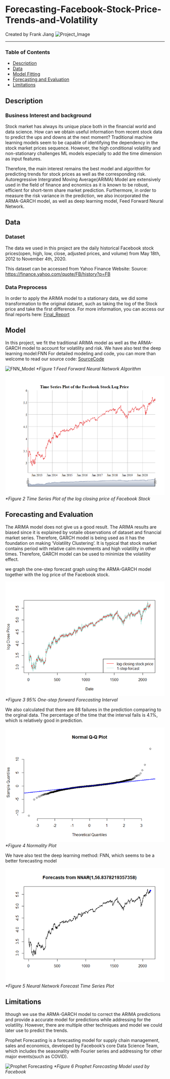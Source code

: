 # Forecasting-Facebook-Stock-Price-Trends-and-Volatility
Created by Frank Jiang
![Project_Image](https://www.marketplace.org/wp-content/uploads/2019/09/stock-market-thumb.jpg)

---
### Table of Contents
   - [Description](#Description)
   - [Data](#Data)
   - [Model Fitting](#Model)
   - [Forecasting and Evaluation](#Forecasting_Evaluation)
   - [Limitations](#Limitations)
## Description
 
### Business Interest and background
Stock market has always its unique place both in the financial world and data science. How can we obtain useful information from recent stock data to predict the ups and downs at the next moment? Traditional machine learning models seem to be capable of identifying the dependency in the stock market prices sequence. However, the high conditional volatility and non-stationary challenges ML models especially to add the time dimension as input features.

Therefore, the main interest remains the best model and algorithm for predicting trends for stock prices as well as the corresponding risk. Autoregressive Intergrated Moving Average(ARIMA) Model are extensively used in the field of finance and ecnomics as it is known to be robust, efficient for short-term share market prediction. Furthermore, in order to measure the risk variance in the prediction, we also incorporated the ARMA-GARCH model, as well as deep learning model, Feed Forward Neural Network.

## Data
### Dataset 
The data we used in this project are the daily historical Facebook stock prices(open, high, low, close, adjusted prices, and volume) from May 18th, 2012 to November 4th, 2020.

This dataset can be accessed from Yahoo Finance Website:
Source: https://finance.yahoo.com/quote/FB/history?p=FB

### Data Preprocess
In order to apply the ARIMA model to a stationary data, we did some transformation to the original dataset, such as taking the log of the Stock price and take the first difference. 
For more information, you can access our final reports here: [Final_Report](Trends%20and%20Volaitility%20Analysis.md)

## Model
In this project, we fit the traditional ARIMA model as well as the ARMA-GARCH model to account for volatility and risk. We have also test the deep learning model:FNN
For detailed modeling and code, you can more than welcome to read our source code:
[SourceCode](Project.Rmd)

![FNN_Model](https://images.deepai.org/django-summernote/2019-06-06/5c17d9c2-0ad4-474c-be8d-d6ae9b094e74.png)
_*Figure 1 Feed Forward Neural Network Algorithm_

![Time_Series_Plot](Project_files/figure-gfm/unnamed-chunk-4-1.png)
_*Figure 2 Time Series Plot of the log closing price of Facebook Stock_

## Forecasting and Evaluation

The ARIMA model does not give us a good result. The ARIMA results are biased since it is explained by votaile observations of dataset and financial market series. Therefore, GARCH model is being used as it has the foundation on making ‘Volatility Clustering’. It is typical that stock market contains period with relative calm movements and high volatility in other times. Therefore, GARCH model can be used to minimize the volatility effect.

we graph the one-step forecast graph using the ARMA-GARCH model together with the log price of the Facebook stock. 

![Forecast_Interval](Project_files/figure-gfm/unnamed-chunk-14-1.png)
_*Figure 3 95% One-step forward Forecasting Interval_

We also calculated that there are 88 failures in the prediction comparing to the orginal data. The percentage of the time that the interval fails is 4.1%, which is relatively good in prediction.

![Normality](Project_files/figure-gfm/unnamed-chunk-15-1.png)
_*Figure 4 Normality Plot_

We have also test the deep learning method: FNN, which seems to be a better forecasting model

![Neural Network](Project_files/figure-gfm/unnamed-chunk-16-1.png)
_*Figure 5 Neural Network Forecast Time Series Plot_

## Limitations

lthough we use the ARMA-GARCH model to correct the ARIMA predictions and provide a accurate model for predictions while addressing for the volatility. However, there are multiple other techniques and model we could later use to predict the trends.

Prophet Forecasting is a forecasting model for supply chain management, sales and economics, developed by Facebook’s core Data Science Team, which includes the seasonality with Fourier series and addressing for other major events(such as COVID).

![Prophet Forecasting](https://research.fb.com/wp-content/uploads/2017/02/image-2.png?w=884)
_*Figure 6 Prophet Forecasting Model used by Facebook_
